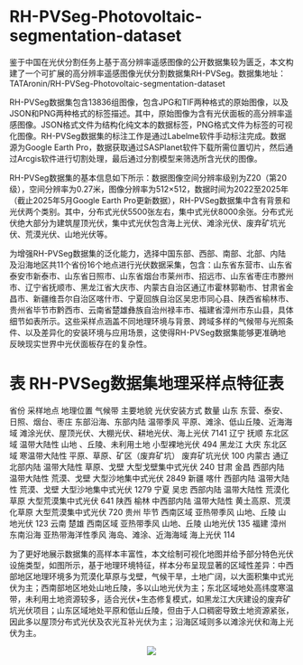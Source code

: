 # RH-PVSeg-Photovoltaic-segmentation-dataset
  鉴于中国在光伏分割任务上基于高分辨率遥感图像的公开数据集较为匮乏，本文构建了一个可扩展的高分辨率遥感图像光伏分割数据集RH-PVSeg。数据集地址：TATAronin/RH-PVSeg-Photovoltaic-segmentation-dataset
  
  RH-PVSeg数据集包含13836组图像，包含JPG和TIF两种格式的原始图像，以及JSON和PNG两种格式的标签描述。其中，原始图像为含有光伏面板的高分辨率遥感图像。JSON格式文件为结构化纯文本的数据标签，PNG格式文件为标签的可视化图像。RH-PVSeg数据集的标注工作是通过Labelme软件手动标注完成。数据源为Google Earth Pro，数据获取通过SASPlanet软件下载所需位置切片，然后通过Arcgis软件进行切割处理，最后通过分割模型来筛选所含光伏的图像。
  
  RH-PVSeg数据集的基本信息如下所示：数据图像空间分辨率级别为Z20（第20级），空间分辨率为0.27米，图像分辨率为512×512，数据时间为2022至2025年（截止2025年5月Google Earth Pro更新数据），RH-PVSeg数据集中含有背景和光伏两个类别。其中，分布式光伏5500张左右，集中式光伏8000余张。分布式光伏绝大部分为建筑屋顶光伏，集中式光伏包含海上光伏、滩涂光伏、废弃矿坑光伏、荒漠光伏、山地光伏等。
  
  为增强RH-PVSeg数据集的泛化能力，选择中国东部、西部、南部、北部、内陆及沿海地区共11个省份16个地点进行光伏数据采集，包含：山东省东营市、山东省泰安市新泰市、山东省日照市、山东省烟台市莱州市、招远市、山东省枣庄市滕州市、辽宁省抚顺市、黑龙江省大庆市、内蒙古自治区通辽市霍林郭勒市、甘肃省金昌市、新疆维吾尔自治区喀什市、宁夏回族自治区吴忠市同心县、陕西省榆林市、贵州省毕节市黔西市、云南省楚雄彝族自治州禄丰市、福建省漳州市东山县，具体细节如表所示。这些采样点涵盖不同地理环境与背景、跨域多样的气候带与光照条件、以及差异化的安装环境与应用场景，这使得RH-PVSeg数据集能够更准确地反映现实世界中光伏面板存在的复杂性。

# 表 RH-PVSeg数据集地理采样点特征表

省份	采样地点	地理位置	气候带	主要地貌	光伏安装方式	数量
山东	东营、泰安、日照、烟台、枣庄	东部沿海、东部内陆	温带季风	平原、滩涂、低山丘陵、近海海域	滩涂光伏、屋顶光伏、大棚光伏、耕地光伏、海上光伏	7141
辽宁	抚顺	东北区域	温带大陆性	山地
、丘陵、未利用土地	小型裸地光伏	494
黑龙江	大庆	东北区域	寒温带大陆性	平原、草原、矿区（废弃矿坑）	废弃矿坑光伏	100
内蒙古	通辽	北部内陆	温带大陆性	草原、戈壁	大型戈壁集中式光伏	240
甘肃	金昌	西部内陆	温带大陆性	荒漠、戈壁	大型沙地集中式光伏	2849
新疆	喀什	西部内陆	温带大陆性	荒漠、戈壁	大型沙地集中式光伏	1279
宁夏	吴忠	西部内陆	温带大陆性	荒漠化草原	大型荒漠集中式光伏	641
陕西	榆林	中西部内陆	温带大陆性	黄土高原、荒漠化草原	大型荒漠集中式光伏	720
贵州	毕节	西南区域	亚热带季风	山地、丘陵	山地光伏	123
云南	楚雄	西南区域	亚热带季风	山地、丘陵	山地光伏	135
福建	漳州	东南沿海	亚热带海洋性季风	海岛、滩涂、近海海域	海上光伏	114

  为了更好地展示数据集的高样本丰富性，本文绘制可视化地图并给予部分特色光伏设施类型，如图所示，基于地理环境特征，样本分布呈现显著的区域性差异：中西部地区地理环境多为荒漠化草原与戈壁，气候干旱，土地广阔，以大面积集中式光伏为主；西南部地区地处山地丘陵，多以山地光伏为主；东北区域地处高纬度寒温带，未利用土地资源较多，适合光伏+生态修复模式，如黑龙江大庆建设的废弃矿坑光伏项目；山东区域地处平原和低山丘陵，但由于人口稠密导致土地资源紧张，因此多以屋顶分布式光伏及农光互补光伏为主；沿海区域则多以滩涂光伏和海上光伏为主。
 
<div align = center><img src='[https://github.com/user-attachments/assets/5a94abe9-90ab-46de-be83-e0ce0147a4f9]'></div>


